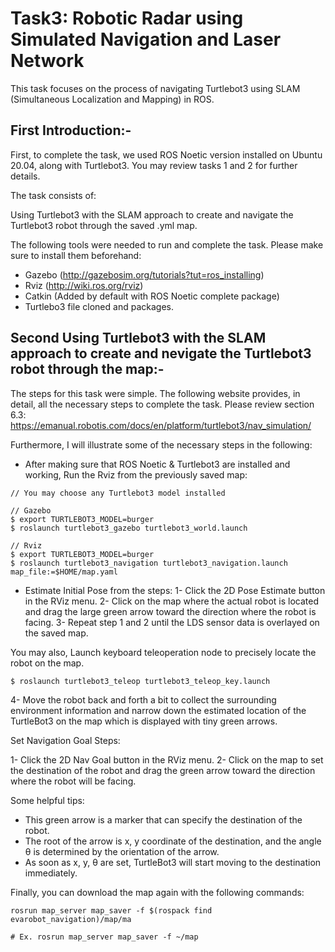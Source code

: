 # Task3: Robotic Radar using Simulated Navigation and Laser Network

This task focuses on the process of navigating Turtlebot3 using SLAM (Simultaneous Localization and Mapping) in ROS.

## First Introduction:-
 
First, to complete the task, we used ROS Noetic version installed on Ubuntu 20.04, along with Turtlebot3. You may review tasks 1 and 2 for further details.
 
The task consists of:
 
Using Turtlebot3 with the SLAM approach to create and navigate the Turtlebot3 robot through the saved .yml map.
 
 
 The following tools were needed to run and complete the task. Please make sure to install them beforehand:
 
 - Gazebo (http://gazebosim.org/tutorials?tut=ros_installing)
 - Rviz (http://wiki.ros.org/rviz)
 - Catkin (Added by default with ROS Noetic complete package)
 - Turtlebo3 file cloned and packages.

## Second Using Turtlebot3 with the SLAM approach to create and nevigate the Turtlebot3 robot through the map:-

The steps for this task were simple. The following website provides, in detail, all the necessary steps to complete the task. Please review section 6.3:
https://emanual.robotis.com/docs/en/platform/turtlebot3/nav_simulation/

Furthermore, I will illustrate some of the necessary steps in the following:

- After making sure that ROS Noetic & Turtlebot3 are installed and working, Run the Rviz from the previously saved map:

```
// You may choose any Turtlebot3 model installed

// Gazebo
$ export TURTLEBOT3_MODEL=burger
$ roslaunch turtlebot3_gazebo turtlebot3_world.launch

// Rviz
$ export TURTLEBOT3_MODEL=burger
$ roslaunch turtlebot3_navigation turtlebot3_navigation.launch map_file:=$HOME/map.yaml
```
- Estimate Initial Pose from the steps:
1- Click the 2D Pose Estimate button in the RViz menu.
2- Click on the map where the actual robot is located and drag the large green arrow toward the direction where the robot is facing.
3- Repeat step 1 and 2 until the LDS sensor data is overlayed on the saved map.

You may also, Launch keyboard teleoperation node to precisely locate the robot on the map.
```
$ roslaunch turtlebot3_teleop turtlebot3_teleop_key.launch
```
4- Move the robot back and forth a bit to collect the surrounding environment information and narrow down the estimated location of the TurtleBot3 on the map which is displayed with tiny green arrows.


Set Navigation Goal Steps:

1- Click the 2D Nav Goal button in the RViz menu.
2- Click on the map to set the destination of the robot and drag the green arrow toward the direction where the robot will be facing.

Some helpful tips:
- This green arrow is a marker that can specify the destination of the robot.
- The root of the arrow is x, y coordinate of the destination, and the angle θ is determined by the orientation of the arrow.
- As soon as x, y, θ are set, TurtleBot3 will start moving to the destination immediately.


Finally, you can download the map again with the following commands:
```
rosrun map_server map_saver -f $(rospack find evarobot_navigation)/map/ma

# Ex. rosrun map_server map_saver -f ~/map
```


